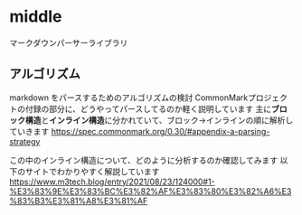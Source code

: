 # middle
マークダウンパーサーライブラリ

## アルゴリズム
markdown をパースするためのアルゴリズムの検討
CommonMarkプロジェクトの付録の部分に、どうやってパースしてるのか軽く説明しています
主に**ブロック構造**と**インライン構造**に分かれていて、ブロック→インラインの順に解析していきます
https://spec.commonmark.org/0.30/#appendix-a-parsing-strategy

この中のインライン構造について、どのように分析するのか確認してみます
以下のサイトでわかりやすく解説しています
https://www.m3tech.blog/entry/2021/08/23/124000#1-%E3%83%9E%E3%83%BC%E3%82%AF%E3%83%80%E3%82%A6%E3%83%B3%E3%81%A8%E3%81%AF

